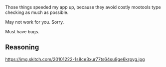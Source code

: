 Those things speeded my app up, because they avoid costly mootools type checking as much as possible.

May not work for you. Sorry.

Must have bugs.

Reasoning
---------

https://img.skitch.com/20101222-1s8ce3xur77ts64su9ge6krpyg.jpg